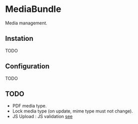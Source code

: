 MediaBundle
==========

Media management.

## Instation
TODO

## Configuration
TODO

## TODO
- PDF media type.
- Lock media type (on update, mime type must not change).
- JS Upload : JS validation [see](https://github.com/blueimp/jQuery-File-Upload/wiki/Options#validation-options)
